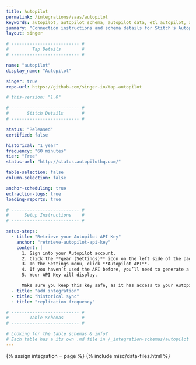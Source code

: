 ```yaml
---
title: Autopilot
permalink: /integrations/saas/autopilot
keywords: autopilot, autopilot schema, autopilot data, etl autopilot, autopilot etl
summary: "Connection instructions and schema details for Stitch's Autopilot integration."
layout: singer

# -------------------------- #
#         Tap Details        #
# -------------------------- #

name: "autopilot"
display_name: "Autopilot"

singer: true
repo-url: https://github.com/singer-io/tap-autopilot

# this-version: "1.0"

# -------------------------- #
#       Stitch Details       #
# -------------------------- #

status: "Released"
certified: false

historical: "1 year"
frequency: "60 minutes"
tier: "Free"
status-url: "http://status.autopilothq.com/"

table-selection: false
column-selection: false

anchor-scheduling: true
extraction-logs: true
loading-reports: true

# -------------------------- #
#      Setup Instructions    #
# -------------------------- #

setup-steps:
  - title: "Retrieve your Autopilot API Key"
    anchor: "retrieve-autopilot-api-key"
    content: |
      1. Sign into your Autopilot account.
      2. Click the **gear (Settings)** icon on the left side of the page.
      3. In the Settings menu, click **Autopilot API**.
      4. If you haven’t used the API before, you’ll need to generate a new key. Click the **Generate** button.
      5. Your API Key will display.

      Make sure you keep this key safe, as it has access to your Autopilot account. If at any time your key is lost or compromised, you can click the **Regenerate** button to generate a new key. **Remember to also update the key in Stitch or you'll encounter connection issues.**
  - title: "add integration"
  - title: "historical sync"
  - title: "replication frequency"

# -------------------------- #
#        Table Schemas       #
# -------------------------- #

# Looking for the table schemas & info?
# Each table has a its own .md file in /_integration-schemas/autopilot
---
```

{% assign integration = page %}
{% include misc/data-files.html %}
